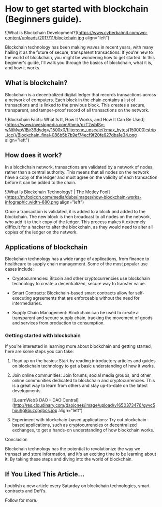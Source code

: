 # How to get started with blockchain (Beginners guide).

![What is Blockchain Development?](https://www.cyberbahnit.com/wp-content/uploads/2017/11/blockchain.jpg align="left")

Blockchain technology has been making waves in recent years, with many hailing it as the future of secure, transparent transactions. If you're new to the world of blockchain, you might be wondering how to get started. In this beginner's guide, I'll walk you through the basics of blockchain, what it is, and how it works.

## What is blockchain?

Blockchain is a decentralized digital ledger that records transactions across a network of computers. Each block in the chain contains a list of transactions and is linked to the previous block. This creates a secure, transparent, and tamper-proof record of all transactions on the network.

![Blockchain Facts: What Is It, How It Works, and How It Can Be Used](https://www.investopedia.com/thmb/pzT2wbISy-wNtMypVlBjr39dydg=/1500x0/filters:no_upscale():max_bytes(150000):strip_icc()/Blockchain_final-086b5b7b9ef74ecf9f20fe627dba1e34.png align="left")

## How does it work?

In a blockchain network, transactions are validated by a network of nodes, rather than a central authority. This means that all nodes on the network have a copy of the ledger and must agree on the validity of each transaction before it can be added to the chain.

![What Is Blockchain Technology? | The Motley Fool](https://m.foolcdn.com/media/dubs/images/how-blockchain-works-infographic.width-880.png align="left")

Once a transaction is validated, it is added to a block and added to the blockchain. The new block is then broadcast to all nodes on the network, who add it to their copy of the ledger. This process makes it extremely difficult for a hacker to alter the blockchain, as they would need to alter all copies of the ledger on the network.

## Applications of blockchain

Blockchain technology has a wide range of applications, from finance to healthcare to supply chain management. Some of the most popular use cases include:

* Cryptocurrencies: Bitcoin and other cryptocurrencies use blockchain technology to create a decentralized, secure way to transfer value.
    
* Smart Contracts: Blockchain-based smart contracts allow for self-executing agreements that are enforceable without the need for intermediaries.
    
* Supply Chain Management: Blockchain can be used to create a transparent and secure supply chain, tracking the movement of goods and services from production to consumption.
    

### Getting started with blockchain

If you're interested in learning more about blockchain and getting started, here are some steps you can take:

1. Read up on the basics: Start by reading introductory articles and guides on blockchain technology to get a basic understanding of how it works.
    
2. Join online communities: Join forums, social media groups, and other online communities dedicated to blockchain and cryptocurrencies. This is a great way to learn from others and stay up-to-date on the latest developments.
    
    ![LearnWeb3 DAO – DAO Central](http://res.cloudinary.com/daojones/image/upload/v1650373476/gyvc5houhg8buzcpqbos.jpg align="left")
    
3. Experiment with blockchain-based applications: Try out blockchain-based applications, such as cryptocurrencies or decentralized exchanges, to get a hands-on understanding of how blockchain works.
    

Conclusion

Blockchain technology has the potential to revolutionize the way we transact and store information, and it's an exciting time to be learning about it. By taking these steps and diving into the world of blockchain.

## **If You Liked This Article...**

I publish a new article every Saturday on blockchain technologies, smart contracts and Defi's.

Follow for more.